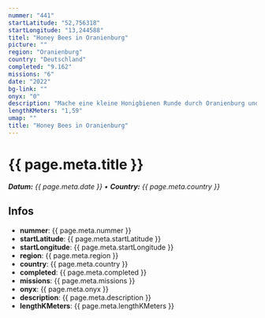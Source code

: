 ```yaml
---
nummer: "441"
startLatitude: "52,756318"
startLongitude: "13,244588"
titel: "Honey Bees in Oranienburg"
picture: ""
region: "Oranienburg"
country: "Deutschland"
completed: "9.162"
missions: "6"
date: "2022"
bg-link: ""
onyx: "0"
description: "Mache eine kleine Honigbienen Runde durch Oranienburg und hole dir die Bienchen ins Profil"
lengthKMeters: "1,59"
umap: ""
title: "Honey Bees in Oranienburg"
---
```


# {{ page.meta.title }}
_**Datum:** {{ page.meta.date }} • **Country:** {{ page.meta.country }}_

## Infos
- **nummer**: {{ page.meta.nummer }}
- **startLatitude**: {{ page.meta.startLatitude }}
- **startLongitude**: {{ page.meta.startLongitude }}
- **region**: {{ page.meta.region }}
- **country**: {{ page.meta.country }}
- **completed**: {{ page.meta.completed }}
- **missions**: {{ page.meta.missions }}
- **onyx**: {{ page.meta.onyx }}
- **description**: {{ page.meta.description }}
- **lengthKMeters**: {{ page.meta.lengthKMeters }}

